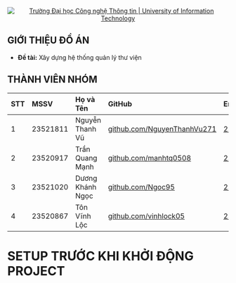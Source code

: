 <p align="center">
  <a href="https://www.uit.edu.vn/" title="Trường Đại học Công nghệ Thông tin" style="border: none;">
    <img src="https://i.imgur.com/WmMnSRt.png" alt="Trường Đại học Công nghệ Thông tin | University of Information Technology">
  </a>
</p>



## GIỚI THIỆU ĐỒ ÁN

-    **Đề tài:** Xây dựng hệ thống quản lý thư viện



## THÀNH VIÊN NHÓM

| STT | MSSV     | Họ và Tên            | GitHub                                                                     | Email                  | Ghi chú              |
| :-- | :------- | :------------------- | :------------------------------------------------------------------------- | :--------------------- | :--------------------|
| 1   | 23521811 | Nguyễn Thanh Vũ      | [github.com/NguyenThanhVu271](https://github.com/Nguyenthanhvu271)         | 23521811@gm.uit.edu.vn |                      |
| 2   | 23520917 | Trần Quang Mạnh      | [github.com/manhtq0508](https://github.com/manhtq0508)                     | 23520917@gm.uit.edu.vn |                      |
| 3   | 23521020 | Dương Khánh Ngọc     | [github.com/Ngoc95](https://github.com/Ngoc95)                             | 23521020@gm.uit.edu.vn |                      |
| 4   | 23520867 | Tôn Vĩnh Lộc         | [github.com/vinhlock05](https://github.com/vinhlock05)                     | 23520867@gm.uit.edu.vn |                      |

# SETUP TRƯỚC KHI KHỞI ĐỘNG PROJECT
